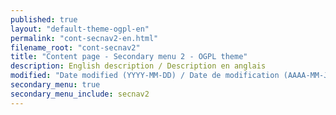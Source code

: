 ```yaml
---
published: true
layout: "default-theme-ogpl-en"
permalink: "cont-secnav2-en.html"
filename_root: "cont-secnav2"
title: "Content page - Secondary menu 2 - OGPL theme"
description: English description / Description en anglais
modified: "Date modified (YYYY-MM-DD) / Date de modification (AAAA-MM-JJ)"
secondary_menu: true
secondary_menu_include: secnav2
---
```


